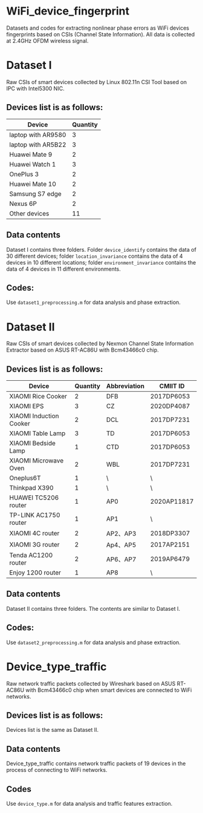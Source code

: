 # WiFi_device_fingerprint
Datasets and codes for extracting nonlinear phase errors as WiFi devices fingerprints based on CSIs (Channel State Information). All data is collected at 2.4GHz OFDM wireless signal.

Dataset I
===
Raw CSIs of smart devices collected by Linux 802.11n CSI Tool based on IPC with Intel5300 NIC.

Devices list is as follows: 
---
|        Device      |Quantity|
|--------------------|--------|
| laptop with AR9580 |   3    |
| laptop with AR5B22 |   3    |
|   Huawei Mate 9    |   2    |
|   Huawei Watch 1   |   3    |
|     OnePlus 3      |   2    |
|   Huawei Mate 10   |   2    |
|   Samsung S7 edge  |   2    |
|      Nexus 6P      |   2    |
|    Other devices   |   11   |

Data contents
---
Dataset I contains three folders. Folder ``device_identify`` contains the data of 30 different devices; folder ``location_invariance`` contains the data of 4 devices in 10 different locations; folder ``environment_invariance`` contains the data of 4 devices in 11 different environments.

Codes:
---
Use ``dataset1_preprocessing.m`` for data analysis and phase extraction.

Dataset II
===
Raw CSIs of smart devices collected by Nexmon Channel State Information Extractor based on ASUS RT-AC86U with Bcm43466c0 chip.

Devices list is as follows: 
---
|        Device          |Quantity|Abbreviation|  CMIIT ID |
|------------------------|--------|------------|-----------|
|   XIAOMI Rice Cooker   |   2    |     DFB    | 2017DP6053|
|       XIAOMI EPS       |   3    |     CZ     | 2020DP4087|
| XIAOMI Induction Cooker|   2    |     DCL    | 2017DP7231|
|    XIAOMI Table Lamp   |   3    |     TD     | 2017DP6053|
|  XIAOMI Bedside Lamp   |   1    |     CTD    | 2017DP6053|
|  XIAOMI Microwave Oven |   2    |     WBL    | 2017DP7231|
|       Oneplus6T        |   1    |     \      |     \     |
|     Thinkpad X390      |   1    |     \      |     \     |
|  HUAWEI TC5206 router  |   1    |     AP0    |2020AP11817|
|  TP-LINK AC1750 router |   1    |     AP1    |     \     |
|     XIAOMI 4C router   |   2    |  AP2、AP3  |2018DP3307 |
|     XIAOMI 3G router   |   2    |  Ap4、AP5  |2017AP2151 |
|  Tenda AC1200 router   |   2    |  AP6、AP7  |2019AP6479 |
|    Enjoy 1200 router   |   1    |     AP8    |     \     |

Data contents
---
Dataset II contains three folders. The contents are similar to Dataset I.

Codes:
---
Use ``dataset2_preprocessing.m`` for data analysis and phase extraction.

Device_type_traffic
===
Raw network traffic packets collected by Wireshark based on ASUS RT-AC86U with Bcm43466c0 chip when smart devices are connected to WiFi networks.


Devices list is as follows: 
---
Devices list is the same as Dataset II.

Data contents
---
Device_type_traffic contains network traffic packets of 19 devices in the process of connecting to WiFi networks.

Codes
---
Use ``device_type.m`` for data analysis and traffic features extraction.

